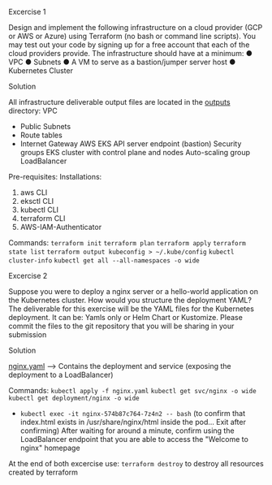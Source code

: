 Excercise 1

Design and implement the following infrastructure on a cloud provider (GCP or AWS or Azure) using Terraform (no bash or command line scripts). You may test out your code by signing up for a free account that each of the cloud providers provide. The infrastructure should have at a minimum:
● VPC
● Subnets
● A VM to serve as a bastion/jumper server host
● Kubernetes Cluster

Solution

All infrastructure deliverable output files are located in the [outputs](https://github.com/shreeni123/thinkresearch-project/tree/master/output) directory:
VPC
- Public Subnets
- Route tables
- Internet Gateway
AWS EKS API server endpoint (bastion)
Security groups
EKS cluster with control plane and nodes
Auto-scaling group
LoadBalancer

Pre-requisites:
Installations:
1. aws CLI 
2. eksctl CLI
3. kubectl CLI
4. terraform CLI
5. AWS-IAM-Authenticator

Commands:
`terraform init`
`terraform plan`
`terraform apply`
`terraform state list`
`terraform output kubeconfig > ~/.kube/config`
`kubectl cluster-info`
`kubectl get all --all-namespaces -o wide`

Excercise 2


Suppose you were to deploy a nginx server or a hello-world application on the Kubernetes cluster. How would you structure the deployment YAML?
The deliverable for this exercise will be the YAML files for the Kubernetes deployment. It can be: Yamls only or Helm Chart or Kustomize.​ Please commit the files to the git repository that you will be sharing in your submission

Solution

[nginx.yaml](https://github.com/shreeni123/thinkresearch-project/blob/master/nginx.yaml) --> Contains the deployment and service (exposing the deployment to a LoadBalancer)

Commands:
`kubectl apply -f nginx.yaml`
`kubectl get svc/nginx -o wide`
`kubectl get deployment/nginx -o wide`
- `kubectl exec -it nginx-574b87c764-7z4n2 -- bash` (to confirm that index.html exists in /usr/share/nginx/html inside the pod... Exit after confirming)
After waiting for around a minute, confirm using the LoadBalancer endpoint that you are able to access the "Welcome to nginx" homepage


At the end of both excercise use:
`terraform destroy`
to destroy all resources created by terraform
